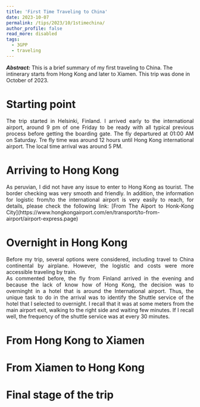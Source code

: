```yaml
---
title: 'First Time Traveling to China'
date: 2023-10-07
permalink: /tips/2023/10/1stimechina/
author_profile: false
read_more: disabled
tags:
  - 3GPP
  - traveling
---
```


***Abstract:*** This is a brief summary of my first traveling to China. The intinerary starts from Hong Kong and later to Xiamen. This trip was done in October of 2023.


Starting point
======

<div style="text-align: justify">
The trip started in Helsinki, Finland. I arrived early to the international airport, around 9 pm of one Friday to be ready with all typical previous process before getting the boarding gate. The fly departured at 01:00 AM on Saturday. Tre fly time was around 12 hours until Hong Kong international airport. The local time arrival was around 5 PM.
</div>


Arriving to Hong Kong
======

<div style="text-align: justify">
As peruvian, I did not have any issue to enter to Hong Kong as tourist. The border checking was very smooth and friendly. In addition, the information for logistic from/to the international airport is very easily to reach, for details, please check the following link: [From The Aiport to Honk-Kong City](https://www.hongkongairport.com/en/transport/to-from-airport/airport-express.page)
</div>


Overnight in Hong Kong
======

<div style="text-align: justify">
Before my trip, several options were considered, including travel to China continental by airplane. However, the logistic and costs were more accessible traveling by train. 
</div>


<div style="text-align: justify">
As commented before, the fly from Finland arrived in the evening and because the lack of know how of Hong Kong, the decision was to overninght in a hotel that is around the International airport. Thus, the unique task to do in the arrival was to identify the Shuttle service of the hotel that I selected to overnight. I recall that it was at some meters from the main airport exit, walking to the right side and waiting few minutes. If I recall well, the frequency of the shuttle service was at every 30 minutes.  
</div>


From Hong Kong to Xiamen
======


From Xiamen to Hong Kong
======


Final stage of the trip
======